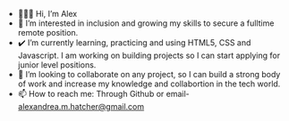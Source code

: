 - 👋👩‍🦱 Hi, I’m Alex 
- 👀 I’m interested in inclusion and growing my skills to secure a fulltime remote position. 
- ✔️ I’m currently learning, practicing and using HTML5, CSS and Javascript. I am working on building projects so I can start applying for junior level positions.
- 💞️ I’m looking to collaborate on any project, so I can build a strong body of work and increase my knowledge and collabortion in the tech world. 
- 📫 How to reach me: Through Github or email- alexandrea.m.hatcher@gmail.com

<!---
Alex3038s/Alex3038s is a ✨ special ✨ repository because its `README.md` (this file) appears on your GitHub profile.
You can click the Preview link to take a look at your changes.
--->
